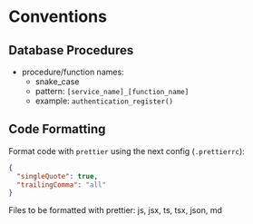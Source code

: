 # Conventions

## Database Procedures

- procedure/function names:
  - snake_case
  - pattern: `[service_name]_[function_name]`
  - example: `authentication_register()`

## Code Formatting

Format code with `prettier` using the next config (`.prettierrc`):

```json
{
  "singleQuote": true,
  "trailingComma": "all"
}
```

Files to be formatted with prettier: js, jsx, ts, tsx, json, md
